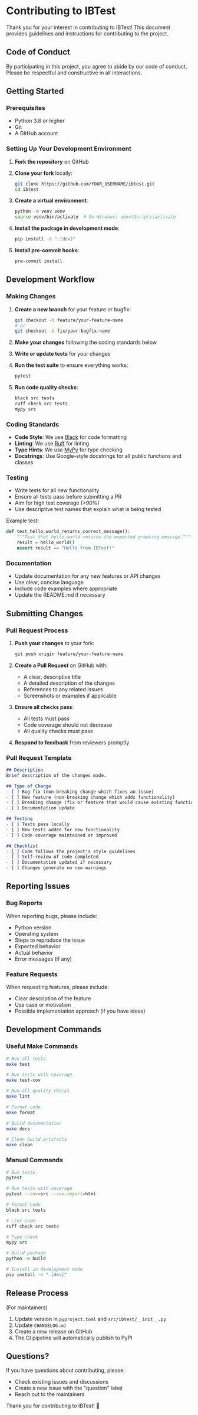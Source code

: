 # Contributing to IBTest

Thank you for your interest in contributing to IBTest! This document provides guidelines and instructions for contributing to the project.

## Code of Conduct

By participating in this project, you agree to abide by our code of conduct. Please be respectful and constructive in all interactions.

## Getting Started

### Prerequisites

- Python 3.8 or higher
- Git
- A GitHub account

### Setting Up Your Development Environment

1. **Fork the repository** on GitHub
2. **Clone your fork** locally:
   ```bash
   git clone https://github.com/YOUR_USERNAME/ibtest.git
   cd ibtest
   ```

3. **Create a virtual environment**:
   ```bash
   python -m venv venv
   source venv/bin/activate  # On Windows: venv\Scripts\activate
   ```

4. **Install the package in development mode**:
   ```bash
   pip install -e ".[dev]"
   ```

5. **Install pre-commit hooks**:
   ```bash
   pre-commit install
   ```

## Development Workflow

### Making Changes

1. **Create a new branch** for your feature or bugfix:
   ```bash
   git checkout -b feature/your-feature-name
   # or
   git checkout -b fix/your-bugfix-name
   ```

2. **Make your changes** following the coding standards below

3. **Write or update tests** for your changes

4. **Run the test suite** to ensure everything works:
   ```bash
   pytest
   ```

5. **Run code quality checks**:
   ```bash
   black src tests
   ruff check src tests
   mypy src
   ```

### Coding Standards

- **Code Style**: We use [Black](https://black.readthedocs.io/) for code formatting
- **Linting**: We use [Ruff](https://docs.astral.sh/ruff/) for linting
- **Type Hints**: We use [MyPy](https://mypy.readthedocs.io/) for type checking
- **Docstrings**: Use Google-style docstrings for all public functions and classes

### Testing

- Write tests for all new functionality
- Ensure all tests pass before submitting a PR
- Aim for high test coverage (>90%)
- Use descriptive test names that explain what is being tested

Example test:
```python
def test_hello_world_returns_correct_message():
    """Test that hello_world returns the expected greeting message."""
    result = hello_world()
    assert result == "Hello from IBTest!"
```

### Documentation

- Update documentation for any new features or API changes
- Use clear, concise language
- Include code examples where appropriate
- Update the README.md if necessary

## Submitting Changes

### Pull Request Process

1. **Push your changes** to your fork:
   ```bash
   git push origin feature/your-feature-name
   ```

2. **Create a Pull Request** on GitHub with:
   - A clear, descriptive title
   - A detailed description of the changes
   - References to any related issues
   - Screenshots or examples if applicable

3. **Ensure all checks pass**:
   - All tests must pass
   - Code coverage should not decrease
   - All quality checks must pass

4. **Respond to feedback** from reviewers promptly

### Pull Request Template

```markdown
## Description
Brief description of the changes made.

## Type of Change
- [ ] Bug fix (non-breaking change which fixes an issue)
- [ ] New feature (non-breaking change which adds functionality)
- [ ] Breaking change (fix or feature that would cause existing functionality to not work as expected)
- [ ] Documentation update

## Testing
- [ ] Tests pass locally
- [ ] New tests added for new functionality
- [ ] Code coverage maintained or improved

## Checklist
- [ ] Code follows the project's style guidelines
- [ ] Self-review of code completed
- [ ] Documentation updated if necessary
- [ ] Changes generate no new warnings
```

## Reporting Issues

### Bug Reports

When reporting bugs, please include:
- Python version
- Operating system
- Steps to reproduce the issue
- Expected behavior
- Actual behavior
- Error messages (if any)

### Feature Requests

When requesting features, please include:
- Clear description of the feature
- Use case or motivation
- Possible implementation approach (if you have ideas)

## Development Commands

### Useful Make Commands

```bash
# Run all tests
make test

# Run tests with coverage
make test-cov

# Run all quality checks
make lint

# Format code
make format

# Build documentation
make docs

# Clean build artifacts
make clean
```

### Manual Commands

```bash
# Run tests
pytest

# Run tests with coverage
pytest --cov=src --cov-report=html

# Format code
black src tests

# Lint code
ruff check src tests

# Type check
mypy src

# Build package
python -m build

# Install in development mode
pip install -e ".[dev]"
```

## Release Process

(For maintainers)

1. Update version in `pyproject.toml` and `src/ibtest/__init__.py`
2. Update `CHANGELOG.md`
3. Create a new release on GitHub
4. The CI pipeline will automatically publish to PyPI

## Questions?

If you have questions about contributing, please:
- Check existing issues and discussions
- Create a new issue with the "question" label
- Reach out to the maintainers

Thank you for contributing to IBTest! 🎉

